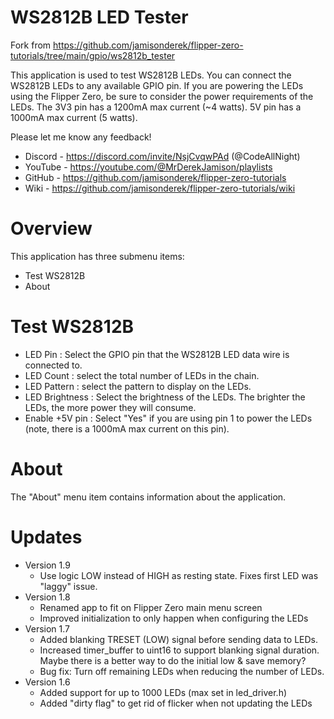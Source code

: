 # WS2812B LED Tester

Fork from https://github.com/jamisonderek/flipper-zero-tutorials/tree/main/gpio/ws2812b_tester

This application is used to test WS2812B LEDs.  You can connect the WS2812B LEDs to any available GPIO pin.  If you are powering the LEDs using the Flipper Zero, 
be sure to consider the power requirements of the LEDs.  The 3V3 pin has a 1200mA max current (~4 watts).  5V pin has a 1000mA max current (5 watts).

Please let me know any feedback! 
- Discord - https://discord.com/invite/NsjCvqwPAd  (@CodeAllNight)
- YouTube - https://youtube.com/@MrDerekJamison/playlists
- GitHub - https://github.com/jamisonderek/flipper-zero-tutorials
- Wiki - https://github.com/jamisonderek/flipper-zero-tutorials/wiki

# Overview
This application has three submenu items:
* Test WS2812B
* About

# Test WS2812B
- LED Pin : Select the GPIO pin that the WS2812B LED data wire is connected to.
- LED Count : select the total number of LEDs in the chain.
- LED Pattern : select the pattern to display on the LEDs.
- LED Brightness : Select the brightness of the LEDs.  The brighter the LEDs, the more power they will consume.
- Enable +5V pin : Select "Yes" if you are using pin 1 to power the LEDs (note, there is a 1000mA max current on this pin).

# About
The "About" menu item contains information about the application.

# Updates
- Version 1.9
  - Use logic LOW instead of HIGH as resting state.  Fixes first LED was "laggy" issue.
- Version 1.8
  - Renamed app to fit on Flipper Zero main menu screen
  - Improved initialization to only happen when configuring the LEDs
- Version 1.7
  - Added blanking TRESET (LOW) signal before sending data to LEDs.
  - Increased timer_buffer to uint16 to support blanking signal duration.  Maybe there is a better way to do the initial low & save memory?
  - Bug fix: Turn off remaining LEDs when reducing the number of LEDs.
- Version 1.6 
  - Added support for up to 1000 LEDs (max set in led_driver.h)
  - Added "dirty flag" to get rid of flicker when not updating the LEDs
